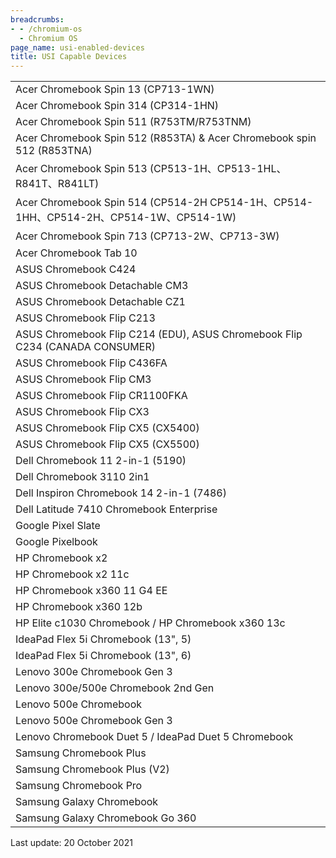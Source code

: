 ```yaml
---
breadcrumbs:
- - /chromium-os
  - Chromium OS
page_name: usi-enabled-devices
title: USI Capable Devices
---
```


<table>
<tr>
<td>Acer Chromebook Spin 13 (CP713-1WN)</td>
</tr>
<tr>
<td>Acer Chromebook Spin 314 (CP314-1HN)</td>
</tr>
<tr>
<td>Acer Chromebook Spin 511 (R753TM/R753TNM)</td>
</tr>
<tr>
<td>Acer Chromebook Spin 512 (R853TA) & Acer Chromebook spin 512 (R853TNA)</td>
</tr>
<tr>
<td>Acer Chromebook Spin 513 (CP513-1H、CP513-1HL、R841T、R841LT)</td>
</tr>
<tr>
<td>Acer Chromebook Spin 514 (CP514-2H CP514-1H、CP514-1HH、CP514-2H、CP514-1W、CP514-1W)</td>
</tr>
<tr>
<td>Acer Chromebook Spin 713 (CP713-2W、CP713-3W)</td>
</tr>
<tr>
<td>Acer Chromebook Tab 10</td>
</tr>
<tr>
<td>ASUS Chromebook C424</td>
</tr>
<tr>
<td>ASUS Chromebook Detachable CM3</td>
</tr>
<tr>
<td>ASUS Chromebook Detachable CZ1</td>
</tr>
<tr>
<td>ASUS Chromebook Flip C213</td>
</tr>
<tr>
<td>ASUS Chromebook Flip C214 (EDU), ASUS Chromebook Flip C234 (CANADA CONSUMER)</td>
</tr>
<tr>
<td>ASUS Chromebook Flip C436FA</td>
</tr>
<tr>
<td>ASUS Chromebook Flip CM3</td>
</tr>
<tr>
<td>ASUS Chromebook Flip CR1100FKA</td>
</tr>
<tr>
<td>ASUS Chromebook Flip CX3</td>
</tr>
<tr>
<td>ASUS Chromebook Flip CX5 (CX5400)</td>
</tr>
<tr>
<td>ASUS Chromebook Flip CX5 (CX5500)</td>
</tr>
<tr>
<td>Dell Chromebook 11 2-in-1 (5190)</td>
</tr>
<tr>
<td>Dell Chromebook 3110 2in1</td>
</tr>
<tr>
<td>Dell Inspiron Chromebook 14 2-in-1 (7486)</td>
</tr>
<tr>
<td>Dell Latitude 7410 Chromebook Enterprise</td>
</tr>
<tr>
<td>Google Pixel Slate</td>
</tr>
<tr>
<td>Google Pixelbook</td>
</tr>
<tr>
<td>HP Chromebook x2</td>
</tr>
<tr>
<td>HP Chromebook x2 11c</td>
</tr>
<tr>
<td>HP Chromebook x360 11 G4 EE</td>
</tr>
<tr>
<td>HP Chromebook x360 12b</td>
</tr>
<tr>
<td>HP Elite c1030 Chromebook / HP Chromebook x360 13c</td>
</tr>
<tr>
<td>IdeaPad Flex 5i Chromebook (13", 5)</td>
</tr>
<tr>
<td>IdeaPad Flex 5i Chromebook (13", 6)</td>
</tr>
<tr>
<td>Lenovo 300e Chromebook Gen 3</td>
</tr>
<tr>
<td>Lenovo 300e/500e Chromebook 2nd Gen</td>
</tr>
<tr>
<td>Lenovo 500e Chromebook</td>
</tr>
<tr>
<td>Lenovo 500e Chromebook Gen 3</td>
</tr>
<tr>
<td>Lenovo Chromebook Duet 5 / IdeaPad Duet 5 Chromebook</td>
</tr>
<tr>
<td>Samsung Chromebook Plus</td>
</tr>
<tr>
<td>Samsung Chromebook Plus (V2)</td>
</tr>
<tr>
<td>Samsung Chromebook Pro</td>
</tr>
<tr>
<td>Samsung Galaxy Chromebook</td>
</tr>
<tr>
<td>Samsung Galaxy Chromebook Go 360</td>
</tr>
</table>

Last update: 20 October 2021